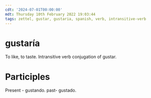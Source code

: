 ```yaml
---
cdt: '2024-07-01T00:00:00'
mdt: Thursday 10th February 2022 19:03:44
tags: zettel, gustar, gustaria, spanish, verb, intransitive-verb
---
```


# gustaría
To like, to taste. Intransitive verb conjugation of gustar. 

# Participles
Present - gustando.
past- gustado.